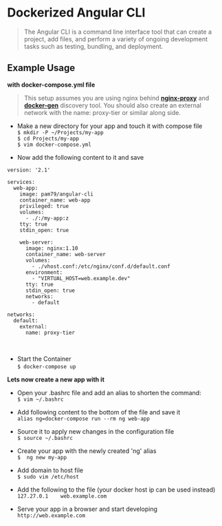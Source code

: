 # **Dockerized Angular CLI**                                       
                    
>The Angular CLI is a command line interface tool that can create a project, add files, and perform a variety of ongoing development tasks such as testing, bundling, and deployment.                    

                 
## Example Usage
               
**with docker-compose.yml file**                               
          
>This setup assumes you are using nginx behind [**nginx-proxy**](https://hub.docker.com/r/jwilder/nginx-proxy/) and [**docker-gen**](https://hub.docker.com/r/jwilder/docker-gen/) discovery tool. You should also create an external network with the name: proxy-tier or similar along side.                 
                         
* Make a new directory for your app and touch it with compose file          
`$ mkdir -P ~/Projects/my-app`                        
`$ cd Projects/my-app`                            
`$ vim docker-compose.yml`                                       
               
               
* Now add the following content to it and save
          
```shell
version: '2.1'

services:
  web-app:
    image: pam79/angular-cli
    container_name: web-app
    privileged: true
    volumes:
      - ./:/my-app:z
    tty: true
    stdin_open: true

    web-server:
      image: nginx:1.10
      container_name: web-server
      volumes:
        - ./vhost.conf:/etc/nginx/conf.d/default.conf
      environment:
        - "VIRTUAL_HOST=web.example.dev"
      tty: true
      stdin_open: true
      networks:
        - default

networks:
  default:
    external:
      name: proxy-tier
```
                                     
&nbsp;                                       
* Start the Container          
`$ docker-compose up`                               
          
                           
**Lets now create a new app with it**          
                        
* Open your .bashrc file and add an alias to shorten the command:          
`$ vim ~/.bashrc`                                  
          
                         
* Add following content to the bottom of the file and save it          
`alias ng=docker-compose run --rm ng web-app`                          
          
                         
* Source it to apply new changes in the configuration file          
`$ source ~/.bashrc`                                       
          
                         
* Create your app with the newly created 'ng' alias                  
`$  ng new my-app`                                          
          
                         
* Add domain to host file                     
`$ sudo vim /etc/host`                                       
          

* Add the following to the file (your docker host ip can be used instead)      
`127.27.0.1    web.example.com`                                        
          
          
* Serve your app in a browser and start developing                 
`http://web.example.com`                                          
